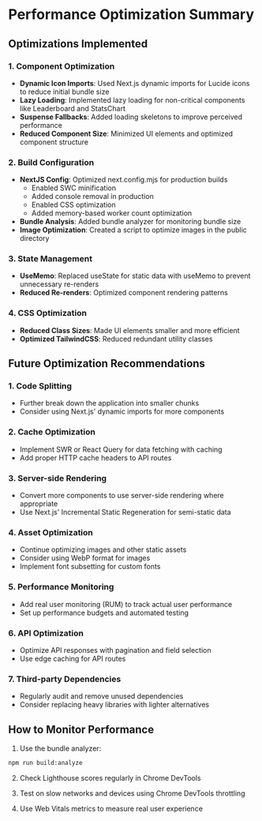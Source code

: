 # Performance Optimization Summary

## Optimizations Implemented

### 1. Component Optimization
- **Dynamic Icon Imports**: Used Next.js dynamic imports for Lucide icons to reduce initial bundle size
- **Lazy Loading**: Implemented lazy loading for non-critical components like Leaderboard and StatsChart
- **Suspense Fallbacks**: Added loading skeletons to improve perceived performance
- **Reduced Component Size**: Minimized UI elements and optimized component structure

### 2. Build Configuration
- **NextJS Config**: Optimized next.config.mjs for production builds
  - Enabled SWC minification
  - Added console removal in production
  - Enabled CSS optimization
  - Added memory-based worker count optimization
- **Bundle Analysis**: Added bundle analyzer for monitoring bundle size
- **Image Optimization**: Created a script to optimize images in the public directory

### 3. State Management
- **UseMemo**: Replaced useState for static data with useMemo to prevent unnecessary re-renders
- **Reduced Re-renders**: Optimized component rendering patterns

### 4. CSS Optimization
- **Reduced Class Sizes**: Made UI elements smaller and more efficient
- **Optimized TailwindCSS**: Reduced redundant utility classes

## Future Optimization Recommendations

### 1. Code Splitting
- Further break down the application into smaller chunks
- Consider using Next.js' dynamic imports for more components

### 2. Cache Optimization
- Implement SWR or React Query for data fetching with caching
- Add proper HTTP cache headers to API routes

### 3. Server-side Rendering
- Convert more components to use server-side rendering where appropriate
- Use Next.js' Incremental Static Regeneration for semi-static data

### 4. Asset Optimization
- Continue optimizing images and other static assets
- Consider using WebP format for images
- Implement font subsetting for custom fonts

### 5. Performance Monitoring
- Add real user monitoring (RUM) to track actual user performance
- Set up performance budgets and automated testing

### 6. API Optimization
- Optimize API responses with pagination and field selection
- Use edge caching for API routes

### 7. Third-party Dependencies
- Regularly audit and remove unused dependencies
- Consider replacing heavy libraries with lighter alternatives

## How to Monitor Performance

1. Use the bundle analyzer:
```bash
npm run build:analyze
```

2. Check Lighthouse scores regularly in Chrome DevTools

3. Test on slow networks and devices using Chrome DevTools throttling

4. Use Web Vitals metrics to measure real user experience
